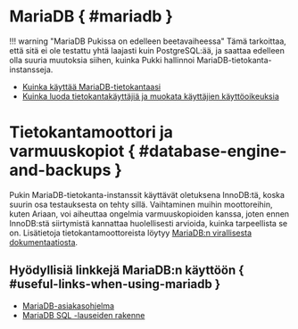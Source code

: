 # MariaDB { #mariadb }
!!! warning "MariaDB Pukissa on edelleen beetavaiheessa"
    Tämä tarkoittaa, että sitä ei ole testattu yhtä laajasti kuin PostgreSQL:ää, ja saattaa edelleen olla
    suuria muutoksia siihen, kuinka Pukki hallinnoi MariaDB-tietokanta-instansseja. 

* [Kuinka käyttää MariaDB-tietokantaasi](mariadb-accessing.md)
* [Kuinka luoda tietokantakäyttäjiä ja muokata käyttäjien käyttöoikeuksia](mariadb-permissions.md)

# Tietokantamoottori ja varmuuskopiot { #database-engine-and-backups }

Pukin MariaDB-tietokanta-instanssit käyttävät oletuksena InnoDB:tä, koska suurin osa testauksesta on tehty sillä.
Vaihtaminen muihin moottoreihin, kuten Ariaan, voi aiheuttaa ongelmia varmuuskopioiden kanssa, joten ennen InnoDB:stä
siirtymistä kannattaa huolellisesti arvioida, kuinka tarpeellista se on.
Lisätietoja tietokantamoottoreista löytyy
[MariaDB:n virallisesta dokumentaatiosta](https://mariadb.com/kb/en/storage-engines/).

## Hyödyllisiä linkkejä MariaDB:n käyttöön { #useful-links-when-using-mariadb }
  * [MariaDB-asiakasohjelma](https://mariadb.com/kb/en/mariadb-client/)
  * [MariaDB SQL -lauseiden rakenne](https://mariadb.com/kb/en/sql-statements-structure/)